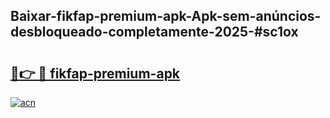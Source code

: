 ## Baixar-fikfap-premium-apk-Apk-sem-anúncios-desbloqueado-completamente-2025-#sc1ox

# <h2><a href="https://ainizakaria.my?title=fikfap-premium-apk&ref=20M">🔗👉 🔴 fikfap-premium-apk</a></h2>

[![acn](https://github.com/user-attachments/assets/0f9c940e-d8b0-45ae-aac7-cd30a18b3e1c)](https://ainizakaria.my?title=fikfap-premium-apk&ref=20M)


